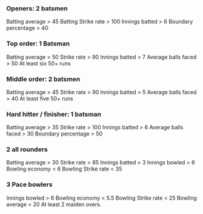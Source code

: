 ### Openers: 2 batsmen
Batting average > 45
Batting Strike rate > 100
Innings batted > 6
Boundary percentage > 40
### Top order: 1 Batsman
Batting average > 50
Strike rate > 90
Innings batted > 7
Average balls faced > 50
At least six 50+ runs
### Middle order: 2 batsmen
Batting average > 45
Strike rate > 90
Innings batted > 5
Average balls faced > 40
At least five 50+ runs
### Hard hitter / finisher: 1 batsman
Batting average > 35
Strike rate > 100
Innings batted > 6
Average balls faced > 30
Boundary percentage > 50
### 2 all rounders
Batting average > 30
Strike rate > 85
Innings batted > 3
Innings bowled > 6
Bowling economy < 6
Bowling Strike rate < 35
### 3 Pace bowlers
Innings bowled > 6
Bowling economy < 5.5
Bowling Strike rate < 25
Bowling average < 20
At least 2 maiden overs.


